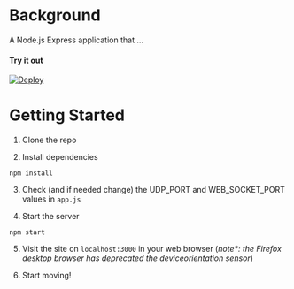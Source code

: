 # Background

A Node.js Express application that ... 

#### Try it out

[![Deploy](https://www.herokucdn.com/deploy/button.svg)](https://heroku.com/deploy)

# Getting Started

1. Clone the repo

2. Install dependencies

  ```shell
  npm install
  ```

3. Check (and if needed change) the UDP_PORT and WEB_SOCKET_PORT values in `app.js`

4. Start the server

  ```shell
  npm start
  ```

5. Visit the site on `localhost:3000` in your web browser (*note\*: the Firefox desktop browser has deprecated the deviceorientation sensor*)

6. Start moving!

